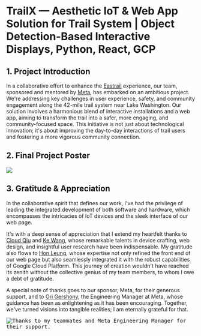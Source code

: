 # TrailX — Aesthetic IoT & Web App Solution for Trail System | Object Detection-Based Interactive Displays, Python, React, GCP

## 1. Project Introduction

In a collaborative effort to enhance the [Eastrail](https://eastrail.org/) experience, our team, sponsored and mentored by [Meta](https://gix.uw.edu/consortium/), has embarked on an ambitious project. We're addressing key challenges in user experience, safety, and community engagement along the 42-mile trail system near Lake Washington. Our solution involves a harmonious blend of interactive installations and a web app, aiming to transform the trail into a safer, more engaging, and community-focused space. This initiative is not just about technological innovation; it's about improving the day-to-day interactions of trail users and fostering a more vigorous community connection.

## 2. Final Project Poster
<kbd><a href="https://assets-global.website-files.com/63f32ff4aaac792cb769cedb/65f07e21bbb37d0cd53c1765_TrailX%20Poster%20(compressed).pdf" target="_blank"><img src="https://assets-global.website-files.com/63f32ff4aaac792cb769cedb/65f07e2192ee43e82220aaa3_TrailX%20Poster%20(compressed).jpg"/></a></kbd>

## 3. Gratitude & Appreciation
In the collaborative spirit that defines our work, I've had the privilege of leading the integrated development of both software and hardware, which encompasses the intricacies of IoT devices and the sleek interface of our web page.

It's with a deep sense of appreciation that I extend my heartfelt thanks to [Cloud Qiu](https://www.linkedin.com/in/yiyunqiu/) and [Ke Wang](https://www.linkedin.com/in/ke-w-940751100/), whose remarkable talents in device crafting, web design, and insightful user research have been indispensable. My gratitude also flows to [Hon Leung](https://www.linkedin.com/in/hon-leung/), whose expertise not only refined the front end of our web page but also seamlessly integrated it with the robust capabilities of Google Cloud Platform. This journey of creation wouldn't have reached its zenith without the collective genius of my team members, to whom I owe a debt of gratitude.

A special note of thanks goes to our sponsor, Meta, for their generous support, and to [Ori Gershony](https://www.linkedin.com/in/origershony/), the Engineering Manager at Meta, whose guidance has been as enlightening as it has been encouraging. Together, we've turned visions into tangible realities; I am eternally grateful for that.

<kbd><img src="https://assets-global.website-files.com/63f32ff4aaac792cb769cedb/65e55f35b5ef17c52b0a2d38_TrailX%20Installation%20(2).jpg" alt="Thanks to my teammates and Meta Engineering Manager for their support."></kbd>